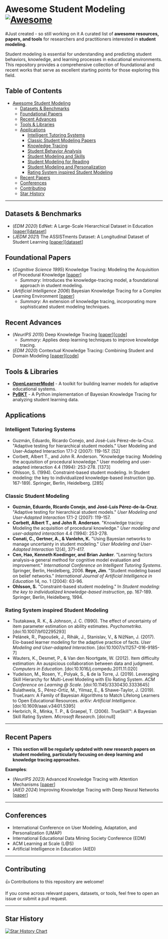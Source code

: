 
# Awesome Student Modeling [![Awesome](https://awesome.re/badge.svg)](https://awesome.re)

#Just created - so still working on it
A curated list of **awesome resources, papers, and tools** for researchers and practitioners interested in **student modeling**.

Student modeling is essential for understanding and predicting student behaviors, knowledge, and learning processes in educational environments. This repository provides a comprehensive collection of foundational and recent works that serve as excellent starting points for those exploring this field.

## Table of Contents

- [Awesome Student Modeling](#awesome-student-modeling)
  - [Datasets & Benchmarks](#datasets--benchmarks)
  - [Foundational Papers](#foundational-papers)
  - [Recent Advances](#recent-advances)
  - [Tools & Libraries](#tools--libraries)
  - [Applications](#applications)
    - [Intelligent Tutoring Systems](#intelligent-tutoring-systems)
    - [Classic Student Modeling Papers](#classic-student-modeling)
    - [Knowledge Tracing](#knowledge-tracing)
    - [Student Behavior Analysis](#student-behavior-analysis)
    - [Student Modeling and Skills](#student-modeling-and-skills)
    - [Student Modeling for Reading](#student-modeling-for-reading)
    - [Student Modeling and Personalization](#student-modeling-and-personalization)
    - [Rating System inspired Student Modeling](#rating-system-inspired-student-modeling)
  - [Recent Papers](#recent-papers)
  - [Conferences](#conferences)
  - [Contributing](#contributing)
  - [Star History](#star-history)

---

## Datasets & Benchmarks
- (*EDM 2020*) EdNet: A Large-Scale Hierarchical Dataset in Education [[paper](https://example.com)][[dataset](https://example.com)]
- (*JEDM 2021*) The ASSISTments Dataset: A Longitudinal Dataset of Student Learning [[paper](https://example.com)][[dataset](https://example.com)]

## Foundational Papers
- (*Cognitive Science 1995*) Knowledge Tracing: Modeling the Acquisition of Procedural Knowledge [[paper](https://example.com)]
  - *Summary*: Introduces the knowledge-tracing model, a foundational approach in student modeling.
- (*Artificial Intelligence 2006*) Bayesian Knowledge Tracing for a Complex Learning Environment [[paper](https://example.com)]
  - *Summary*: An extension of knowledge tracing, incorporating more sophisticated student modeling techniques.

## Recent Advances
- (*NeurIPS 2015*) Deep Knowledge Tracing [[paper](https://example.com)][[code](https://example.com)]
  - *Summary*: Applies deep learning techniques to improve knowledge tracing.
- (*EDM 2020*) Contextual Knowledge Tracing: Combining Student and Domain Modeling [[paper](https://example.com)][[code](https://example.com)]

## Tools & Libraries
- **[OpenLearnerModel](https://github.com/openlearnermodel)** - A toolkit for building learner models for adaptive educational systems.
- **[PyBKT](https://github.com/CAHLR/pyBKT)** - A Python implementation of Bayesian Knowledge Tracing for analyzing student learning data.

## Applications

### Intelligent Tutoring Systems
- Guzmán, Eduardo, Ricardo Conejo, and José-Luis Pérez-de-la-Cruz. "Adaptive testing for hierarchical student models." User Modeling and User-Adapted Interaction 17.1-2 (2007): 119-157. [52]
- Corbett, Albert T., and John R. Anderson. "Knowledge tracing: Modeling the acquisition of procedural knowledge." User modeling and user-adapted interaction 4.4 (1994): 253-278. [1373]
- Ohlsson, S. (1994). Constraint-based student modeling. In Student modeling: the key to individualized knowledge-based instruction (pp. 167-189). Springer, Berlin, Heidelberg. [285]

### Classic Student Modeling 
- **Guzmán, Eduardo, Ricardo Conejo, and José-Luis Pérez-de-la-Cruz**. "Adaptive testing for hierarchical student models." *User Modeling and User-Adapted Interaction* 17.1-2 (2007): 119-157. 
- **Corbett, Albert T., and John R. Anderson**. "Knowledge tracing: Modeling the acquisition of procedural knowledge." *User modeling and user-adapted interaction* 4.4 (1994): 253-278. 
- **Conati, C., Gertner, A., & Vanlehn, K.** "Using Bayesian networks to manage uncertainty in student modeling." *User Modeling and User-Adapted Interaction* 12(4), 371-417. 
- **Cen, Hao, Kenneth Koedinger, and Brian Junker**. "Learning factors analysis–a general method for cognitive model evaluation and improvement." *International Conference on Intelligent Tutoring Systems*. Springer, Berlin, Heidelberg, 2006.  **Reye, Jim**. "Student modeling based on belief networks." *International Journal of Artificial Intelligence in Education* 14, no. 1 (2004): 63-96. 
- **Ohlsson, S.** "Constraint-based student modeling." In *Student modeling: the key to individualized knowledge-based instruction*, pp. 167-189. Springer, Berlin, Heidelberg, 1994. 
  
### Rating System inspired Student Modeling
- Tsutakawa, R. K., & Johnson, J. C. (1990). The effect of uncertainty of item parameter estimation on ability estimates. *Psychometrika*. [doi:10.1007/bf02295293]
- Pelánek, R., Papoušek, J., Rihák, J., Stanislav, V., & NižNan, J. (2017). Elo-based learner modeling for the adaptive practice of facts. *User Modeling and User-adapted Interaction*. [doi:10.1007/s11257-016-9185-7]
- Wauters, K., Desmet, P., & Van den Noortgate, W. (2012). Item difficulty estimation: An auspicious collaboration between data and judgment. *Computers in Education*. [doi:10.1016/j.compedu.2011.11.020]
- Yudelson, M., Rosen, Y., Polyak, S., & de la Torre, J. (2019). Leveraging Skill Hierarchy for Multi-Level Modeling with Elo Rating System. *ACM Conference on Learning @ Scale*. [doi:10.1145/3330430.3333645]
- Bulathwela, S., Pérez-Ortiz, M., Yilmaz, E., & Shawe-Taylor, J. (2019). TrueLearn: A Family of Bayesian Algorithms to Match Lifelong Learners to Open Educational Resources. *arXiv: Artificial Intelligence*. [doi:10.1609/aaai.v34i01.5395]
- Herbrich, R., Minka, T. P., & Graepel, T. (2006). TrueSkill™: A Bayesian Skill Rating System. *Microsoft Research*. [doi:null]

---

## Recent Papers
- **This section will be regularly updated with new research papers on student modeling, particularly focusing on deep learning and knowledge tracing approaches.**

**Examples**:
- (*NeurIPS 2023*) Advanced Knowledge Tracing with Attention Mechanisms [[paper](https://example.com)]
- (*AIED 2024*) Improving Knowledge Tracing with Deep Neural Networks [[paper](https://example.com)]

---

## Conferences
- International Conference on User Modeling, Adaptation, and Personalization (UMAP)
- International Educational Data Mining Society Conference (EDM)
- ACM Learning at Scale (L@S)
- Artificial Intelligence in Education (AIED)

---

## Contributing
👍 Contributions to this repository are welcome!

If you come across relevant papers, datasets, or tools, feel free to open an issue or submit a pull request.

---

## Star History

[![Star History Chart](https://api.star-history.com/svg?repos=YourUsername/Awesome-Student-Modeling&type=Date)](https://star-history.com/#YourUsername/Awesome-Student-Modeling&Date)
